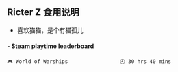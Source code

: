 ## Ricter Z 食用说明
- 喜欢猫猫，是个冇猫孤儿

<!-- steam-box start -->
#### - Steam playtime leaderboard
```text
🎮 World of Warships                 🕘 30 hrs 40 mins
```
<!-- Powered by https://github.com/YouEclipse/steam-box . -->
<!-- steam-box end -->

